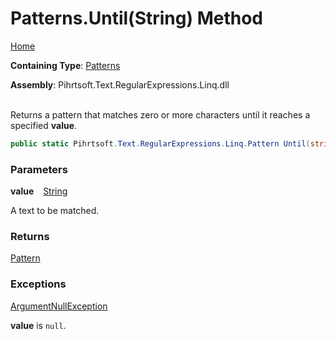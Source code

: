 # Patterns\.Until\(String\) Method

[Home](../../../../../../README.md)

**Containing Type**: [Patterns](../README.md)

**Assembly**: Pihrtsoft\.Text\.RegularExpressions\.Linq\.dll

\
Returns a pattern that matches zero or more characters until it reaches a specified **value**\.

```csharp
public static Pihrtsoft.Text.RegularExpressions.Linq.Pattern Until(string value)
```

### Parameters

**value** &ensp; [String](https://docs.microsoft.com/en-us/dotnet/api/system.string)

A text to be matched\.

### Returns

[Pattern](../../Pattern/README.md)

### Exceptions

[ArgumentNullException](https://docs.microsoft.com/en-us/dotnet/api/system.argumentnullexception)

**value** is `null`\.

